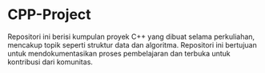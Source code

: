 # CPP-Project
Repositori ini berisi kumpulan proyek C++ yang dibuat selama perkuliahan, mencakup topik seperti struktur data dan algoritma. Repositori ini bertujuan untuk mendokumentasikan proses pembelajaran dan terbuka untuk kontribusi dari komunitas.
